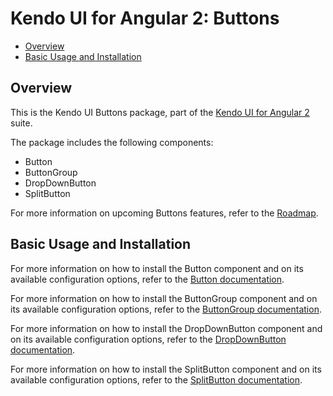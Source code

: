 # Kendo UI for Angular 2: Buttons

* [Overview](https://github.com/telerik/kendo-angular-buttons#overview)
* [Basic Usage and Installation](https://github.com/telerik/kendo-angular-buttons#basic-usage-and-installation)

## Overview

This is the Kendo UI Buttons package, part of the [Kendo UI for Angular 2](http://www.telerik.com/kendo-angular-ui/) suite.

The package includes the following components:

* Button
* ButtonGroup
* DropDownButton
* SplitButton

For more information on upcoming Buttons features, refer to the [Roadmap](http://www.telerik.com/kendo-angular-ui/roadmap/).

## Basic Usage and Installation

For more information on how to install the Button component and on its available configuration options, refer to the [Button documentation](http://www.telerik.com/kendo-angular-ui/components/buttons/button/).

For more information on how to install the ButtonGroup component and on its available configuration options, refer to the [ButtonGroup documentation](http://www.telerik.com/kendo-angular-ui/components/buttons/buttongroup/).

For more information on how to install the DropDownButton component and on its available configuration options, refer to the [DropDownButton documentation](http://www.telerik.com/kendo-angular-ui/components/buttons/dropdownbutton/).

For more information on how to install the SplitButton component and on its available configuration options, refer to the [SplitButton documentation](http://www.telerik.com/kendo-angular-ui/components/buttons/splitbutton/).
